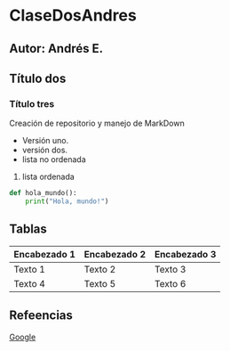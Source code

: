 # ClaseDosAndres

## Autor: Andrés E.
## Título dos
### Título tres
Creación de repositorio y manejo de MarkDown
- Versión uno.
- versión dos. 
- lista no ordenada

1. lista ordenada


```python
def hola_mundo():
    print("Hola, mundo!")
```
## Tablas
| Encabezado 1 | Encabezado 2 | Encabezado 3 |
|--------------|--------------|--------------|
| Texto 1      | Texto 2      | Texto 3      |
| Texto 4      | Texto 5      | Texto 6      |

## Refeencias
[Google](https://www.google.com)
